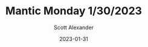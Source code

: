 ---
layout: podcast
title: "Mantic Monday 1/30/2023"
author: Scott Alexander
description: https://astralcodexten.substack.com/p/mantic-monday-1302023
date: 2023-01-31
length: 4576235
duration: 1144
guid: mantic-monday-1302023
---
